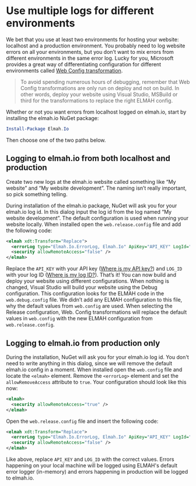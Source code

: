 # Use multiple logs for different environmentsWe bet that you use at least two environments for hosting your website: localhost and a production environment. You probably need to log website errors on all your environments, but you don’t want to mix errors from different environments in the same error log. Lucky for you, Microsoft provides a great way of differentiating configuration for different environments called [Web Config transformation](https://msdn.microsoft.com/en-us/library/dd465326(v=vs.110).aspx).> To avoid spending numerous hours of debugging, remember that Web Config transformations are only run on deploy and not on build. In other words, deploy your website using Visual Studio, MSBuild or third for the transformations to replace the right ELMAH config.Whether or not you want errors from localhost logged on elmah.io, start by installing the elmah.io NuGet package:```powershellInstall-Package Elmah.Io```Then choose one of the two paths below.## Logging to elmah.io from both localhost and productionCreate two new logs at the elmah.io website called something like “My website” and “My website development”. The naming isn’t really important, so pick something telling.During installation of the elmah.io package, NuGet will ask you for your elmah.io log id. In this dialog input the log id from the log named “My website development”. The default configuration is used when running your website locally. When installed open the `web.release.config` file and add the following code:```xml<elmah xdt:Transform="Replace">  <errorLog type="Elmah.Io.ErrorLog, Elmah.Io" ApiKey="API_KEY" LogId="LOG_ID" />  <security allowRemoteAccess="false" /></elmah>```Replace the `API_KEY` with your API key ([Where is my API key?](https://docs.elmah.io/where-is-my-api-key/)) and `LOG_ID` with your log ID ([Where is my log ID?](https://docs.elmah.io/where-is-my-log-id/)). That’s it! You can now build and deploy your website using different configurations. When nothing is changed, Visual Studio will build your website using the Debug configuration. This configuration looks for the ELMAH code in the `web.debug.config` file. We didn’t add any ELMAH configuration to this file, why the default values from `web.config` are used. When selecting the Release configuration, Web. Config transformations will replace the default values in `web.config` with the new ELMAH configuration from `web.release.config`.## Logging to elmah.io from production onlyDuring the installation, NuGet will ask you for your elmah.io log id. You don't need to write anything in this dialog, since we will remove the default elmah.io config in a moment. When installed open the `web.config` file and locate the `<elmah>` element. Remove the `<errorLog>` element and set the `allowRemoveAccess` attribute to `true`. Your configuration should look like this now:```xml<elmah>  <security allowRemoteAccess="true" /></elmah>```Open the `web.release.config` file and insert the following code:```xml<elmah xdt:Transform="Replace">  <errorLog type="Elmah.Io.ErrorLog, Elmah.Io" ApiKey="API_KEY" LogId="LOG_ID" />  <security allowRemoteAccess="false" /></elmah>```Like above, replace `API_KEY` and `LOG_ID` with the correct values. Errors happening on your local machine will be logged using ELMAH's default error logger (in-memory) and errors happening in production will be logged to elmah.io.